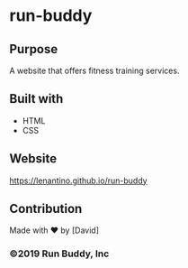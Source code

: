 # run-buddy

## Purpose
A website that offers fitness training services.

## Built with
* HTML
* CSS

## Website
https://lenantino.github.io/run-buddy

## Contribution
Made with ❤️ by [David]

### ©️2019 Run Buddy, Inc 

